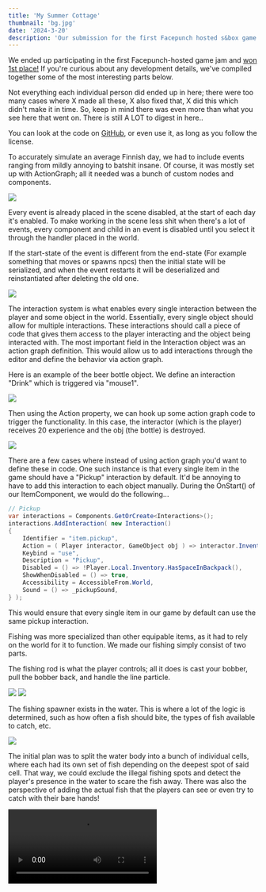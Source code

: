 ```yaml
---
title: 'My Summer Cottage'
thumbnail: 'bg.jpg'
date: '2024-3-20'
description: 'Our submission for the first Facepunch hosted s&box game jam'
---
```


We ended up participating in the first Facepunch-hosted game jam and [won 1st place!](https://sbox.game/c/gamejam1/results) If you're curious about any development details, we've compiled together some of the most interesting parts below.

Not everything each individual person did ended up in here; there were too many cases where X made all these, X also fixed that, X did this which didn't make it in time. So, keep in mind there was even more than what you see here that went on. There is still A LOT to digest in here..

You can look at the code on [GitHub](https://github.com/Small-Fish-Dev/My-Summer-Cottage-Jam), or even use it, as long as you follow the license.

<Heading title="Events" caption="by ubre" />

To accurately simulate an average Finnish day, we had to include events ranging from mildly annoying to batshit insane. Of course, it was mostly set up with ActionGraph; all it needed was a bunch of custom nodes and components.

<Img src="ubres/event_setup.jpg" caption="The Driver Jacket event - by Luke" />

Every event is already placed in the scene disabled, at the start of each day it's enabled. To make working in the scene less shit when there's a lot of events, every component and child in an event is disabled until you select it through the handler placed in the world.

If the start-state of the event is different from the end-state (For example something that moves or spawns npcs) then the initial state will be serialized, and when the event restarts it will be deserialized and reinstantiated after deleting the old one.

<Img src="ubres/event_aliens.jpg" caption="ActionGraph for the UFO event - by Ubre" />

<Heading title="Interaction System" caption="by matek and ceitine" />

The interaction system is what enables every single interaction between the player and some object in the world. Essentially, every single object should allow for multiple interactions. These interactions should call a piece of code that gives them access to the player interacting and the object being interacted with. The most important field in the Interaction object was an action graph definition. This would allow us to add interactions through the editor and define the behavior via action graph.

Here is an example of the beer bottle object. We define an interaction "Drink" which is triggered via "mouse1".

<Img src="beer_interaction.jpg" />

Then using the Action property, we can hook up some action graph code to trigger the functionality. In this case, the interactor (which is the player) receives 20 experience and the obj (the bottle) is destroyed.

<Img src="beer_actiongraph.jpg" />

There are a few cases where instead of using action graph you'd want to define these in code. One such instance is that every single item in the game should have a "Pickup" interaction by default. It'd be annoying to have to add this interaction to each object manually. During the OnStart() of our ItemComponent, we would do the following...

```csharp
// Pickup
var interactions = Components.GetOrCreate<Interactions>();
interactions.AddInteraction( new Interaction()
{
	Identifier = "item.pickup",
	Action = ( Player interactor, GameObject obj ) => interactor.Inventory.GiveItem( this ),
	Keybind = "use",
	Description = "Pickup",
	Disabled = () => !Player.Local.Inventory.HasSpaceInBackpack(),
	ShowWhenDisabled = () => true,
	Accessibility = AccessibleFrom.World,
	Sound = () => _pickupSound,
} );
```

This would ensure that every single item in our game by default can use the same pickup interaction.

<Heading title="Fishing" caption="by rndtrash, ceitine, matek and ubre" />
Fishing was more specialized than other equipable items, as it had to rely on the world for it to function. We made our fishing simply consist of two parts.

The fishing rod is what the player controls; all it does is cast your bobber, pull the bobber back, and handle the line particle.

<Img src="fishing/player_view.jpg" />

<Img src="fishing/splash.jpg" />

The fishing spawner exists in the water. This is where a lot of the logic is determined, such as how often a fish should bite, the types of fish available to catch, etc.

<Img src="fishing/component.jpg" />

The initial plan was to split the water body into a bunch of individual cells, where each had its own set of fish depending on the deepest spot of said cell. That way, we could exclude the illegal fishing spots and detect the player's presence in the water to scare the fish away. There was also the perspective of adding the actual fish that the players can see or even try to catch with their bare hands!

<Video src="fishing/cells.mp4" />

That solution scaled poorly, though. The water in our game is basically a giant box that covers the entire map, and the code has generated about 2,000 cells each time you start the game! In the end, we decided to use the whole water box as one big trigger for the bobbers.

<Img src="fishing/cells.png" />

The fish AI is pretty _shrimple_: when you throw a bobber, the fishing component makes a trace downwards to see how deep the water is. Then it looks through the private list of fishes for one that lives in said depth, and after some time, it gives every bobber a random fish. The fishes have an attention span of about 10 seconds, after which time they drop their target and "eat the bait" (remove the bobber from a list). The "fish pool" is updated every 30 seconds, but only if there's at least one bobber present.

Trash like bags of chips or empty bottles of water is also technically "a fish," though they don't count as such on the Fish Collection screen.

<Img src="fishing/fish_collection.png" />

<Heading title="Day/Night Cycle" caption="by rndtrash, ubre and matek" />
Technically, our day and night cycle took many factors into account.

<Img src="day_night/component.jpg" />

Not only did it move the sun around for shadows, but it also dictated the color of the sky, the intensity of the lighting, the thickness of the fog, and the speed of the clouds. Additionally, it determined the pace of each in-game story day and identified the current day. With just one component, we could exercise precise control over both visual and gameplay aspects.

This integration enabled the artistic side of things to look very aesthetically pleasing.

<Video src="day_night/dncycle.mp4" />

We used the built-in <a href="https://sbox.game/api/Sandbox.Gradient">gradient</a> and <a href="https://sbox.game/api/Sandbox.Curve">curve</a> types, since they had nice editor widgets that allowed us to iterate quickly over which colors look the best.

<Img src="day_night/gradient.png" />

Fun fact: The game is set in Karigasniemi, a town in the north of Finland. In the summer, the sun actually <a href="https://en.wikipedia.org/wiki/Midnight_sun">never goes down</a>! That means we didn't need 70% of the day and night cycle component's functionality. Oh well! ¯\\\_(ツ)\_/¯

<Img src="day_night/sun.png" />

<Heading title="Inventory" caption="by matek, ceitine and gio" />

We initially started by referencing the mock-ups Wheatley created.

<ImageCollage images={["inventory/base_design.jpg", "inventory/design_additional.jpg", "inventory/context_menu.jpg"]} />

This got us most the way to where we are now in terms of the final layout and the design.

<Img src="inventory/final_inventory.jpg" />

Now, the hardest part was making it all function correctly. We decided to go for the easiest approach we could think of.

Items always exist as `GameObjects`. When they are equipped or in your inventory, they are simply parented to your player object. Then, they are either bone-merged if equipped or disabled if in the inventory. So, technically, all items in your inventory are just disabled at your feet at all times!

Now, onto the technical part: getting dragging, dropping, and interacting working within the UI, while also ensuring our little player render matches our actual player and follows the cursor! A lot of work went into this, but it was worth it because it works so seamlessly.

<ImageCollage images={["inventory/demo.gif", "inventory/item_inspect.jpg" ]} />

<Heading title="Music" caption="by guest fish: Dawdle" />

Hey all, this is Craig Alan “Dawdle” Carroll, composer of Surfin 81. I started my track for My Summer Cottage the same way I typically do: listening to references provided by the group and considering where in the game the music will take place.

I was given a mixed bag of 70s/80s Finnish folk rock tracks to listen to, but one stood out: ['Onnelliset' by Leevi and the Leavings](https://www.youtube.com/watch?v=SKkoKQ1g7ek). The song, much like others on the album, heavily featured twangy guitar riffs reminiscent of the 60s. However, upon delving deeper into their discography and listening to their 1985 album, I discovered they also prominently favored synthesizers. Their music follows classic major and minor diatonic patterns, so that was an element I felt I should incorporate.

Like many of my other projects, I started with a few quick sketches to narrow down the sound. When I do this, many elements are attempted and thrown away rapidly until I find ones that feel good. Listening back to the first reference track, I decided that the melody would be in that twangy guitar, so I borrowed heavily from a genre that prominently featured lead guitar—surf rock, specifically the early 60's sound of the band The Ventures.

<Img src="dawdle.png" />

With my elements sorted, I set off to write my 80's synthpop/surf rock song. Just like with my sketches, I threw out early ideas until I found ones that felt right. To me, there’s a moment when I can step away and still hear those details in my head. If they’re sticky enough for them to last in my own head, that’s usually a good sign that the same will happen for others. I often hear other composers say that they write the melody first but for me, I tend to start with whatever moment is catchiest. In this case it was the synth arpeggio at the end of the chorus. That was the first phrase to be completely locked in. From there, I went back and filled out the rhythm guitar and bass parts for the verse and the chorus. Then I looped a four bar phrase of the verse and played lead guitar lines for about twenty minutes until I had something that felt like I was headed in the right direction. I recorded a rough take of the verse with an improvised chorus and came back to it about an hour later. With another listen, my thought-out verse and improvised chorus were pretty catchy! So I began doing more serious takes and blending them together to create a more polished product.

With the team's initial approval, I came back to my piece and wrote a second verse and chorus, added a bridge, and finished out with a final chorus with slight variations. As the track built further along, I felt that the sound should continue to build as well so I added more synthesizer to the second and third chorus and added a third guitar line to harmonize the lead guitar. Because I’d taken time to trial so many different sounds initially, it felt like the further I got on the track, the easier it was to find the end.

I’ve had multiple members of the team ask me how to get the song out of their head, so I’d say I was successful!

<Heading title="Dialogue System" caption="by matek" />

We didn't have much time, and a dialogue system needed to be implemented. The only thing I knew is that I wanted to use the action graph to drive the dialogue tree behavior. With a perfectly good interaction system already built, I decided to build the dialogue system on top of the interaction system.

Here is an example of one of the dialogue interactions. You define a dialogue interaction very similarly to a regular interaction. It needs a keybind, description, and an action graph function to execute.

<Img src="dialogue_interaction.jpg" />

Then we just use the action graph function to execute any dialogue and move us to any other dialogue stage we need!

<Img src="dialogue_actiongraph.jpg" />

<Heading title="Tools & Gizmos" caption="by ceitine and ubre" />

Ubre and I spent some time adding useful gizmos and tools for our game just to make it faster to push out content. I think they're pretty important considering the fact that we want to keep working on this game in the future.

<ImageCollage images={["hold_tool.jpg", "icon_tool.jpg", "interaction.jpg", "signal_widget.jpg"]} />

These tools helped us during the jam and will continue to do so in the future. We even expanded our interaction system by setting up interaction bounds gizmos. This feature ended up being used only for the slot machine, but perhaps in the future, we'll want to utilize it for more functionality, such as radio buttons.

If you haven't realized already, the action graph played a major part in our ability to produce mass amounts of content for our game.

<Heading h="h3" title="Signal Widget" caption="by ubre" />

We needed a way to connect everything up: tasks, interactions, events, items, and NPCs. We experimented a bit, but in the end, the easiest method was the best: something happens, send a unique signal (string) that identifies what happened to the master, the master checks through each manager to see if there's logic to be run, and let the manager do its thing.

As usual the artists hated this system. It was mostly guesswork, and to know specific signals you had to look through the code and piece things together to get the correct signal.

So I spent an entire day working on Signals, a class which just contains a string, but comes with its own editor widget and is implicitly casted and equal to a string.

Populating the menu was a huge pain, a lot of C# reflection and JSON deserialization was involved, so I had to learn how to do custom JSON Serializers and Deserializers for it.

<ImageCollage images={["ubres/signal_search.jpg", "ubres/signal_events.jpg", "ubres/signal_scene.jpg", "ubres/signal_task.jpg"]} />

<Heading title="UI" caption="by wheatleymf, gio, matek and ceitine" />

Wheatley did some amazing UI designs and the rest of us tried our best to make it look as good as his original mock-ups.

<Heading h="h3" title="Character Creation" caption="by ceitine and wheatleymf" />

Initially, I wasn't sure if the designs were a bit too ambitious for what we could do in a month, but I ended up doing most of the character creation on the first weekend of the contest. I made adjustments and improvements to it throughout the entire contest, though.

Here are the initial mock-ups by Wheatley

<ImageCollage images={["passport_wheatley.jpg", "appearance_wheatley.jpg", "dressing_up_wheatley.jpg", "mugshot_wheatley.jpg"]} />

and the final results in game

<ImageCollage images={["passport.jpg", "appearance.jpg", "dressing_up.jpg", "mugshot.jpg"]} />

<Heading h="h3" title="Day Recap" caption="by ceitine and wheatleymf" />

I asked Wheatley for a day recap screen design, and he sent it over. I didn't question what the "sweet memories" part was supposed to be; I just went with my imagination, and it ended up aligning pretty well with Wheatley's vision.

<ImageCollage images={["day_recap_wheatley.jpg", "day_recap.jpg", "funny_picture_1.jpg", "funny_picture_2.jpg"]} />

I made the code for it really shrimple, so that you could easily capture moments from ActionGraph or code. Here's an example of how the big fish catches are captured.

```csharp
var range = definition.GetComponent<Fish>().Get<RangedFloat>( "WeightRange" );
if ( weight >= range.y * 0.3f ) // Has to be atleast 30% of max weight.
{
	var caption = Game.Random.FromArray( fishingCaptions )
		.Replace( "%w", (record.MaxWeight / 1000f).ToString() )
		.Replace( "%s", species );
	var delay = Game.Random.Int( 0, 400 );
	GameTask.RunInThreadAsync( async () =>
	{
		await GameTask.Delay( delay );
		CaptureMemory( caption, "big_catch" );
	} );
}
```

<Heading title="Player" caption="by Grodbert" />

Most of the player was actually done around the time "Sauna" was first conceived, since Ceitine needed a player for his project. Compared to my later animation work, the player's are noticeably wonky and snappy.

The model, including walking, running, crouching, jumping, and fatness morphs, was already completed. To Finnish it, I added the remaining essentials for a player model, such as holding items, interacting with objects, adjusting height, incorporating weapons, and even an unused feature for controlling penis length.

<Video src="grods/player.mp4" />

Since the camera was attached to the world model's head, I wasn't given much freedom with the movements in the animations, which resulted in some tame looking attacks, actions, and poses. Hopefully our next project will have a separate first/third person.

<Heading title="Clothing" caption="by Luke" />

I tackled all the clothing items by diving straight in, creating a list of everything I wanted to make and occasionally taking in requests. In total, including re-skins and colored variations, I produced around 96 pieces of clothing.

<ImageCollage images={["clothing1.jpg", "clothing2.jpg", "clothing3.jpg", "clothing4.jpg", "clothing5.jpg",]} />

I took a massive shortcut in the process that you may notice in the final models... Instead of using high-poly models, I relied solely on low-poly bases and painted in height folds using Substance Painter. While you may notice it, the low-resolution crunch mostly hides any imperfections. This method allowed me to produce a much larger quantity of clothes.

<Img src="lukes/clothing_folds.jpg" />

I also made massive use of a Blender plugin called ["Mesh Data Transfer"](https://mmemoli.gumroad.com/l/tOKEh) in order to support various character weights. Here is an example of it working in real time...

<Img src="morph_transfer.gif" />

Finally, I would set up clothing prefabs and icons to ensure they can be easily utilized in the game.

<Heading title="Props, items and props", caption="by Luke, wheatleymf & cyberagent" />

<Heading h="h3" title="Lukes" />

I compiled a list of useful props and created them. Additionally, I borrowed props from Wheatley's list to give him more time on the map. If someone requested a particular model, I would quickly create it in an hour or two. That's how all these models came to be.

I reused 4-5 existing models, although I ended up changing their geometry and re-texturing most of them. However, everything else was created by my own two hands within that 4-week period.

<ImageCollage images={["lukes/props1.jpg", "lukes/props2.jpg", "lukes/props3.jpg", "lukes/props4.jpg", "lukes/props5.jpg", "lukes/items.jpg" ]} />
Reskins of posters and store signs were mostly all Wheatley's doing + 1 design by shlako, total credit to them!

<Heading h="h3" title="Wheatley's" />

I've also made a few props. Although I was slower at creating them, I modeled items such as an electrical box with a reference to Ape Tavern, a trash bin, and character creation essentials like a passport, tablet, and mugshot.

<Img src="whmf/props.png" />

<Heading h="h3" title="Cyber's" />

I'm still relatively new to modeling, and learning texturing was a significant hurdle I had to tackle for this jam. Observing other artists, I studied their methods and decided to use Photoshop for texturing, at least for now.

<ImageCollage images={["cyberairhorn.png", "cyberammo.png", "cyberaxe.png", "cybercollage.png", "cybercrate.png", "cyberflash.png", "cybermeat.png" ]} />

In Photoshop, I set the mode to indexed color. This resulted in a stylized effect that was consistent with our project's requirements, as you can see on most of my models.

In the future, I aim to experiment with Wheatley's technique of creating high-quality models and then compressing them down. I believe it offers a unique and fresh approach, giving a PSX-style look with a high-quality appearance.

<Heading title="Animals" caption="by Grodbert" />

The forest needed some life, and I needed some work, so Ceitine gave me a list of typical Finnish animals: elk, foxes, and hares. Unfortunately, nobody told me that in Finland they call moose 'elks.' Luckily, my plan was to create a versatile base and retexture to add more variety: reindeer, moose, and an actual elk, even though they aren't found in Finland. But hey, nobody will care!

Hares served as useful 'early game' animals that could be killed with the BB gun, while foxes hunted hares and stole your fish. I'm pleased that I had the opportunity to practice a lot with sculpting, rigging, and animating; I was really lacking in those departments.

<ImageCollage images={["grods/elkanims.gif", "grods/hareanims.gif", "grods/foxanims.gif"]} />

<Heading title="Environment Art" caption="by wheatleymf" />

I ended up creating environment art for this game, as well as handling UI design. This included developing a variety of materials, crafting both hard surface and nature props such as rocks, cliffs, and trees, designing the entire UI, and working on shader tasks like terrain and cliff shaders.

<Heading h="h3" title="Terrain" />

The terrain in "My Summer Cottage" is a custom implementation that is done mostly in Hammer. When we started working on this game, Matt's terrain system wasn't released yet, so we had to rely on ourselves. There were many experiments with it -- chunking, procedural grass with distance and frustum culling, and some other fancy things, but after all, the final terrain is just one big mesh. It's lazy, it's stupid, but it was a thing that worked best and didn't require too much time to implement into the game.

<Img src="whmf/terrain.png" />

Terrain is done in **World Creator 2**. Once it's done, I'd just export the `.obj` file and splat map image, then finalize it in Blender. The resolution of this mesh was low enough to effortlessly add it into Hammer, and when I needed to adjust the terrain for buildings and cliffs, I could easily convert the model into editable Hammer mesh with no issues. I really, really like this feature.

I've added a few little details into the shader as well so it wouldn't look too bad, such as color variance and shoreline wetness so it'd look "wet" at the water level.

<Video src="whmf/sbox-dev_dXuyFSVnmc.mp4" />
<Video src="whmf/sbox-dev_eTEqv5U0nB.mp4" />

As for textures and other stuff, it was done with a quickly crafted shader. Nothing fancy about it -- you just import splat data in RGBA format and then set up each splat color, normal, and roughness maps. To avoid stretching on slopes, terrain uses triplanar mapping. For slightly better shading and details, I've added pre-baked normal and AO maps from a higher resolution version of this terrain mesh.

<Heading h="h3" title="Materials" />

All materials are done in Substance Designer, and as some of you might already know, all of them were initially made in 2K resolution. Why? Well, it's just easier to add details and generate more accurate AO maps when your heightmap is in high resolution. Let me show you some of my favourite ones.

<Img src="whmf/materials.jpg" />

Once a new material is complete, I'd go to Photoshop and process each texture. I'd combine albedo and AO maps, downscale to 256x256, then apply indexed colors. Sometimes I did that with normal and roughness maps too. To reduce inaccurate and "blurry" normals, I often had to disable normal map compression in material settings. That's probably not a good idea, but I hope it wasn't too bad considering that the total size of My Summer Cottage is ~300MB.

Most materials (in their original resolution) will be later uploaded to [sbox.game](https://sbox.game/). I can't promise an exact date though, as I'm still dealing with fever dreams about Hammer and trying to solve issues I've encountered this month.

<Heading h="h3" title="Nature — Foliage" />
<ImageCollage images={["whmf/trees2.jpg", "whmf/trees1.jpg"]} />

Hunting is an important part of the game, so the forest had to look at least somewhat acceptable. So I made 7 tree variants: three types of oak trees and four spruce trees. Oak trees were mainly used in areas like the town and cottages, while spruce trees were in the "wild" area. I also wanted to do grass, but unfortunately, I couldn't come up with a nice solution for it before we ran out of time. I'll try figuring this out later.

<Heading h="h3" title="Nature — Cliffs and Rocks" />
<Img src="whmf/rocks.jpg" />

Something I knew should be added are cliffs and rocks. Rocks are made with Blender and stack of displace modifiers with voronoi & other noise generators. But there's also a cliff shader and it's a little bit more complex.

<Video src="whmf/sbox-dev_fFTPvJPZNi.mp4" />

I wrote a cliff shader that would improve control over their visuals. Basically, first I do a high-poly cliff mesh in Blender, bake it into game-ready lowpoly variant, make LODs. Then, since I do everything in Marmoset Toolbag, I'm also creating there 3 mesh data maps - peaks (curvature), cavity map and direction map. That's it, nothing else for this cliff required! Actual textures and other stuff on this mesh are applied with a shader. This is how material editor looks like.

<ImageCollage images={["whmf/cliffshader.png", "whmf/cliffshader2.png"]} />

The cliff shader will be uploaded to [sbox.game](https://sbox.game/) later, too. There are a few things I'd like to improve before that, and provide better documentation how to use it and how can you generate mesh data maps.

<Heading h="h3" title="Town" />
<Img src="whmf/town.png" />

The town was done in a super short amount of time so forgive me for making it look pretty bland and empty. I started with adding buildings that are important for the gameplay -- gas station, shop, bar, and fishing shop. Once shape was complete, I finished texturing on the next day and then moved onto filling the entire town with decorative buildings and apartments.

<ImageCollage images={["whmf/town3.png", "whmf/town2.png", "whmf/town1.png"]} />

Nearly everything is filled with props made by Luke, he really saved my ass here and helped to make town feel more like a... town. Some stuff like trash bags, road signs and mail boxes are made by Cyber. Working with such limited timeframes takes many hours and it can feel pressuring, so I couldn't resist adding some dumb easter eggs.

<Img src="whmf/things.png" />

I don't think anybody asked me to make the town as large as I did, because initially the plan was just a market, gas station and few points of interest, not an actual town. But I believed that we can do better stuff than just few shitshacks. I had like 4-5 hours of sleep last week and it did fuck up my health a little though. I'm getting old...

<Heading h="h3" title="Police Station" />
This game technically begins with police discovering you butt naked in forest, with no documents with you. That's the entire reason why you have to give your character a name, appearance and choose some starter clothes. Let me show you something that wasn't used in final game though — a corridor. You'd start in one of these cells and then follow the police officer.

<ImageCollage images={["whmf/police1.png", "whmf/police2.png"]} />

This was the first map thing I've made for this game, and it was quite helpful to decide which materials I need to add into the game. This is where Luke and I made first batch of props that I'd later use everywhere on the map.

<Img src="whmf/police3.png" />

<Heading title="Particles" caption="by Luke" />

Initially, we utilized legacy particles but encountered issues such as particle positions resetting to the world origin and occasional extreme random sporadic lag when setting control points.

So instead, I taught myself the new particle system and attempted to work around its limitations. While I'm not entirely satisfied with the results and felt restricted, it serves its purpose.

Additionally, I created custom sprites for our particles, including both animated and static variations.

Here are the final particles, along with some unused particles.

<ImageCollage images={["particles/blood.gif", "particles/coins.gif", "particles/dirrect_steam.gif", "particles/floor_steam.gif", "particles/dust.gif", "particles/piss.gif", "particles/piss_indication.gif", "particles/splash.gif", "particles/stinky.gif", "particles/twinkle.gif", "particles/rain.gif" ]} />

<Heading title="NPCs" caption="by ubre" />

NPCs were a huge headache, as with every game jam I spent an absurd amount of time on it.

First off there's the question of pathfinding, our NPCs don't use pathfinding because navmesh doesn't generate on such a big and complex map, we could've gotten away with it if there were no trees.
What I implemented instead is an obstacle avoidance behaviour which surprisingly works well in our setting: It won't solve mazes, but it will enter buildings and avoid anything that's in the way.

Unfortunately it's expensive, I can't just snap the NPC on the navmesh which already took collisions and terrain into account.
I have to actually check what's around the NPC and use a very expensive MoveHelper to make it navigate the world, which is why you lag inside of the city despite the aggressive culling, we can't really have more than 5 active NPCs without the FPS being impacted. In the future I'll rework it not to use MoveHelpers which are usually reserved for player controllers.

For the actual brain of the NPC, ActionGraph was the choice from the beginning, but I initially bit off more than I could chew by attempting to implement a full-on behaviour tree inside of it.

When that and all other options didn't work out, I wrote down everything NPCs needed to do and realized it wasn't much, so I just had the following actions to attach ActionGraphs to: `OnIdle`, `OnEnemyDetected`, `OnEnemyAttacked`, `OnEnemyEscaped`, `OnSpawn`, `OnDeath`. Everything else was either a node or property.

<ImageCollage images={["ubres/peeper_follow.jpg", "ubres/peeper_escape.jpg"]} />
The logic for the creepy peeper following you and the logic for attacking you

<Heading title="Story" caption="by Cyberagent" />

I wrote numerous story tasks, although due to time constraints, many didn't make it into the current version. However, in a future update, I plan to collaborate with everyone to incorporate all the story tasks. Here's a glimpse of what's to come.

<Img src="https://i.imgur.com/1MPyjjg.png" />

<Heading title="Shaders" caption="by ceitine, matek, wheatleymf and Luke" />

Ceitine set up various shaders for this project, including those for low precision vertex snapping effect and point filtering. While these shaders are not particularly novel and can be found online, there were issues with the shadow pass combined with transparency. Luke went through and addressed these issues, ensuring smoother rendering.

Wheatley also set up shaders for his terrain in which you can read more about in that section of this blog.

Ceitine also set up dithering post processing, again nothing ground breaking but it really helps to sell the style we go for.
Here an exaggerated example.

<ImageCollage images={["no_dither.jpg", "dither.jpg"]} />

<Heading h="h3" title="Censoring" caption="by ceitine" />

I made a shrimple way to censor any `GameObject` with a `ModelRenderer`. All you needed to do was:

1. Add the `EyeProtector` component to your main `CameraComponent`.
2. Add a `CensorComponent` to any `GameObject`.
3. Boom, your `ModelRenderer` is now completely censored!

I salvaged a lot of the s&box highlight object shader and used that to make the shader.
<ImageCollage images={["censored.jpg", "censor_camera.jpg", "censor_model.jpg"]} />

<Heading title="What comes after?" caption="by ubre" />

We'll be taking a break for a while, and I'll get back to Fish School soon after.

As for My Summer Cottage, we eventually plan on releasing it on Steam, but there's a lot of work left to do.
We have a lot that was scrapped, including systems and a story, some of these are already in the game but not hooked up to anything!

We want to first fix any leftover bugs, work on the performance as much as we can, and then expand some systems so they're not shit.
Initially we planned on having hundreds of events and a month long story, but clearly we never got that far.
We have it all written down too! So what's left now is to implement it all.

See you soon!

`&gt;&lt;&#40;&#40;&#40;&deg;&gt;`

<ImageCollage images={["anything_your_heart_desires.png", "anything_your_heart_desires.png", "anything_your_heart_desires.png", "anything_your_heart_desires.png", "anything_your_heart_desires.png", "anything_your_heart_desires.png", "anything_your_heart_desires.png" ]} />
